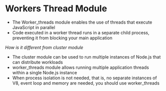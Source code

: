 # Workers Thread Module

- The Worker_threads module enables the use of threads that execute JavaScript in parallel
- Code executed in a worker thread runs in a separate child process, preventing it from blocking your main application

_How is it different from cluster module_

- The cluster module can be used to run multiple instances of Node.js that can distribute workloads
- worker_threads module allows running multiple application threads within a single Node.js instance
- When process isolation is not needed, that is, no separate instances of V8, event loop and memory are needed, you should use worker_threads
